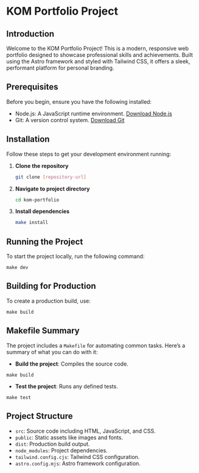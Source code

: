# KOM Portfolio Project

## Introduction

Welcome to the KOM Portfolio Project! This is a modern, responsive web portfolio designed to showcase professional skills and achievements. Built using the Astro framework and styled with Tailwind CSS, it offers a sleek, performant platform for personal branding.

## Prerequisites

Before you begin, ensure you have the following installed:

- Node.js: A JavaScript runtime environment. [Download Node.js](https://nodejs.org/)
- Git: A version control system. [Download Git](https://git-scm.com/downloads)

## Installation

Follow these steps to get your development environment running:

1. **Clone the repository**
   ```bash
   git clone [repository-url]
   ```
2. **Navigate to project directory**
   ```bash
   cd kom-portfolio
   ```
3. **Install dependencies**
   ```bash
   make install
   ```

## Running the Project

To start the project locally, run the following command:

`make dev`

## Building for Production

To create a production build, use:

`make build`

## Makefile Summary

The project includes a `Makefile` for automating common tasks. Here’s a summary of what you can do with it:

- **Build the project**: Compiles the source code.

`make build`

- **Test the project**: Runs any defined tests.

`make test`

## Project Structure

- `src`: Source code including HTML, JavaScript, and CSS.
- `public`: Static assets like images and fonts.
- `dist`: Production build output.
- `node_modules`: Project dependencies.
- `tailwind.config.cjs`: Tailwind CSS configuration.
- `astro.config.mjs`: Astro framework configuration.
